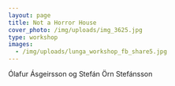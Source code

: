 ```yaml
---
layout: page
title: Not a Horror House
cover_photo: /img/uploads/img_3625.jpg
type: workshop
images:
  - /img/uploads/lunga_workshop_fb_share5.jpg
---
```

Ólafur Ásgeirsson og Stefán Örn Stefánsson
